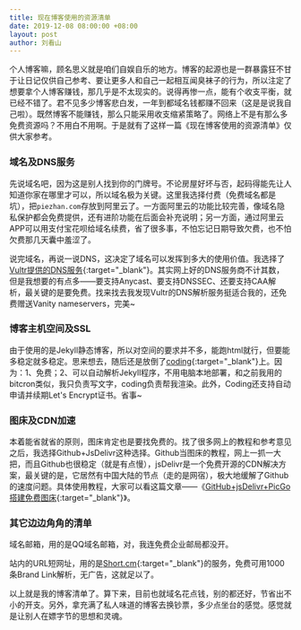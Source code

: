 ```yaml
---
title: 现在博客使用的资源清单
date: 2019-12-08 08:00:00 +08:00
layout: post
author: 刘看山
---
```


个人博客嘛，顾名思义就是咱们自娱自乐的地方。博客的起源也是一群暴露狂不甘于让日记仅供自己参考、要让更多人和自己一起相互闻臭袜子的行为，所以注定了想要拿个人博客赚钱，那几乎是不太现实的。说得再惨一点，能有个收支平衡，就已经不错了。君不见多少博客悲白发，一年到都域名钱都赚不回来（这是是说我自己啦）。既然博客不能赚钱，那么只能采用收支缩紧策略了。网络上不是有那么多免费资源吗？不用白不用啊。于是就有了这样一篇《现在博客使用的资源清单》仅供大家参考。

### 域名及DNS服务

先说域名吧，因为这是别人找到你的门牌号。不论房屋好坏与否，起码得能先让人知道你家在哪里才可以，所以域名极为关键。这里我选择付费（免费域名都是坑），把`piezhan.com`存放到阿里云了。一方面阿里云的功能比较完善，像域名隐私保护都会免费提供，还有进阶功能在后面会补充说明；另一方面，通过阿里云APP可以用支付宝花呗给域名续费，省了很多事，不怕忘记日期导致欠费，也不怕欠费那几天囊中羞涩了。

说完域名，再说一说DNS，这决定了域名可以发挥到多大的使用价值。我选择了[Vultr提供的DNS服务](https://www.vultr.com/docs/introduction-to-vultr-dns){:target="_blank"}。其实网上好的DNS服务商不计其数，但是我想要的有点多——要支持Anycast、要支持DNSSEC、还要支持CAA解析，最关键的是要免费。找来找去我发现Vultr的DNS解析服务挺适合我的，还免费赠送Vanity nameservers，完美~

### 博客主机空间及SSL

由于使用的是Jekyll静态博客，所以对空间的要求并不多，能跑html就行，但要能多稳定就多稳定。思来想去，随后还是放倒了[coding](https://e.coding.net/signin?from=net&_ga=2.267032968.741301815.1575776047-1302532984.1571546013){:target="_blank"}上。因为：1、免费；2、可以自动解析Jekyll程序，不用电脑本地部署，和之前我用的bitcron类似，我只负责写文字，coding负责帮我渲染。此外，Coding还支持自动申请并续期Let's Encrypt证书。省事~

### 图床及CDN加速

本着能省就省的原则，图床肯定也是要找免费的。找了很多网上的教程和参考意见之后，我选择Github+JsDelivr这种选择。Github当图床的教程，网上一抓一大把，而且Github也很稳定（就是有点慢），jsDelivr是一个免费开源的CDN解决方案，最关键的是，它居然有中国大陆的节点（走的是网宿），极大地缓解了Github的速度问题。具体使用教程，大家可以看这篇文章——《[GitHub+jsDelivr+PicGo搭建免费图床](https://segmentfault.com/a/1190000020240864){:target="_blank"}》。

### 其它边边角角的清单

域名邮箱，用的是QQ域名邮箱，对，我连免费企业邮局都没开。

站内的URL短网址，用的是[Short.cm](https://short.cm/pricing){:target="_blank"}的服务，免费可用1000条Brand Link解析，无广告，这就足以了。

以上就是我的博客清单了。算下来，目前也就域名花点钱，别的都还好，节省出不小的开支。另外，拿充满了私人味道的博客去换钞票，多少点坐台的感觉。感觉就是让别人在嫖字节的思想和灵魂。